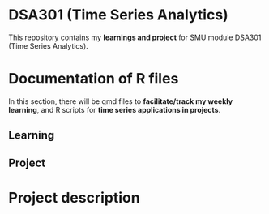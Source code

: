 # DSA301 (Time Series Analytics)
This repository contains my __learnings and project__ for SMU module DSA301 (Time Series Analytics).

# Documentation of R files
In this section, there will be qmd files to __facilitate/track my weekly learning__, and R scripts for __time series applications in projects__.
## Learning


## Project

# Project description

